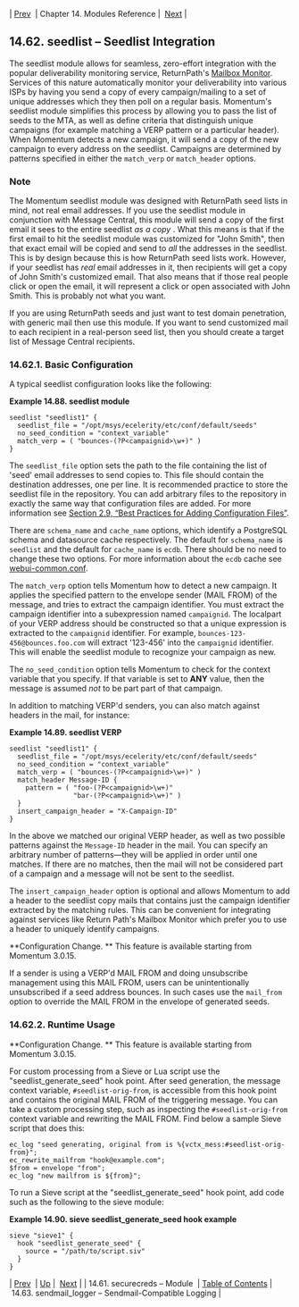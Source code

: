 | [Prev](modules.securecreds)  | Chapter 14. Modules Reference |  [Next](modules.sendmail_logger) |

## 14.62. seedlist – Seedlist Integration

<a class="indexterm" name="idp21151056"></a>

The seedlist module allows for seamless, zero-effort integration with the popular deliverability monitoring service, ReturnPath's [Mailbox Monitor](http://www.returnpath.net/commercialsender/monitoring/). Services of this nature automatically monitor your deliverability into various ISPs by having you send a copy of every campaign/mailing to a set of unique addresses which they then poll on a regular basis. Momentum's seedlist module simplifies this process by allowing you to pass the list of seeds to the MTA, as well as define criteria that distinguish unique campaigns (for example matching a VERP pattern or a particular header). When Momentum detects a new campaign, it will send a copy of the new campaign to every address on the seedlist. Campaigns are determined by patterns specified in either the `match_verp` or `match_header` options.

### Note

The Momentum seedlist module was designed with ReturnPath seed lists in mind, not real email addresses. If you use the seedlist module in conjunction with Message Central, this module will send a copy of the first email it sees to the entire seedlist *as a copy* . What this means is that if the first email to hit the seedlist module was customized for "John Smith", then that exact email will be copied and send to *all* the addresses in the seedlist. This is by design because this is how ReturnPath seed lists work. However, if your seedlist has *real* email addresses in it, then recipients will get a copy of John Smith's customized email. That also means that if those real people click or open the email, it will represent a click or open associated with John Smith. This is probably not what you want.

If you are using ReturnPath seeds and just want to test domain penetration, with generic mail then use this module. If you want to send customized mail to each recipient in a real-person seed list, then you should create a target list of Message Central recipients.

### 14.62.1. Basic Configuration

A typical seedlist configuration looks like the following:

<a name="example.seedlist.2"></a>

**Example 14.88. seedlist module**

```
seedlist "seedlist1" {
  seedlist_file = "/opt/msys/ecelerity/etc/conf/default/seeds"
  no_seed_condition = "context_variable"
  match_verp = ( "bounces-(?P<campaignid>\w+)" )
}
```

The `seedlist_file` option sets the path to the file containing the list of 'seed' email addresses to send copies to. This file should contain the destination addresses, one per line. It is recommended practice to store the seedlist file in the repository. You can add arbitrary files to the repository in exactly the same way that configuration files are added. For more information see [Section 2.9, “Best Practices for Adding Configuration Files”](conf.adding.configuration.files "2.9. Best Practices for Adding Configuration Files").

There are `schema_name` and `cache_name` options, which identify a PostgreSQL schema and datasource cache respectively. The default for `schema_name` is `seedlist` and the default for `cache_name` is `ecdb`. There should be no need to change these two options. For more information about the `ecdb` cache see [webui-common.conf](webui-common.conf "webui-common.conf").

The `match_verp` option tells Momentum how to detect a new campaign. It applies the specified pattern to the envelope sender (MAIL FROM) of the message, and tries to extract the campaign identifier. You must extract the campaign identifier into a subexpression named `campaignid`. The localpart of your VERP address should be constructed so that a unique expression is extracted to the `campaignid` identifier. For example, `bounces-123-456@bounces.foo.com` will extract '123-456' into the `campaignid` identifier. This will enable the seedlist module to recognize your campaign as new.

The `no_seed_condition` option tells Momentum to check for the context variable that you specify. If that variable is set to **ANY** value, then the message is assumed *not* to be part part of that campaign.

In addition to matching VERP'd senders, you can also match against headers in the mail, for instance:

<a name="example.seedlist.headers.3"></a>

**Example 14.89. seedlist VERP**

```
seedlist "seedlist1" {
  seedlist_file = "/opt/msys/ecelerity/etc/conf/default/seeds"
  no_seed_condition = "context_variable"
  match_verp = ( "bounces-(?P<campaignid>\w+)" )
  match_header Message-ID {
    pattern = ( "foo-(?P<campaignid>\w+)"
                "bar-(?P<campaignid>\w+)" )
  }
  insert_campaign_header = "X-Campaign-ID"
}
```

In the above we matched our original VERP header, as well as two possible patterns against the `Message-ID` header in the mail. You can specify an arbitrary number of patterns—they will be applied in order until one matches. If there are no matches, then the mail will not be considered part of a campaign and a message will not be sent to the seedlist.

The `insert_campaign_header` option is optional and allows Momentum to add a header to the seedlist copy mails that contains just the campaign identifier extracted by the matching rules. This can be convenient for integrating against services like Return Path's Mailbox Monitor which prefer you to use a header to uniquely identify campaigns.

**Configuration Change. ** This feature is available starting from Momentum 3.0.15.

If a sender is using a VERP'd MAIL FROM and doing unsubscribe management using this MAIL FROM, users can be unintentionally unsubscribed if a seed address bounces. In such cases use the `mail_from` option to override the MAIL FROM in the envelope of generated seeds.

### 14.62.2. Runtime Usage

**Configuration Change. ** This feature is available starting from Momentum 3.0.15.

For custom processing from a Sieve or Lua script use the "seedlist_generate_seed" hook point. After seed generation, the message context variable, `#seedlist-orig-from`, is accessible from this hook point and contains the original MAIL FROM of the triggering message. You can take a custom processing step, such as inspecting the `#seedlist-orig-from` context variable and rewriting the MAIL FROM. Find below a sample Sieve script that does this:

```
ec_log "seed generating, original from is %{vctx_mess:#seedlist-orig-from}";
ec_rewrite_mailfrom "hook@example.com";
$from = envelope "from";
ec_log "new mailfrom is ${from}";
```

To run a Sieve script at the "seedlist_generate_seed" hook point, add code such as the following to the sieve module:

<a name="example.seedlist.hook.3"></a>

**Example 14.90. sieve seedlist_generate_seed hook example**

```
sieve "sieve1" {
  hook "seedlist_generate_seed" {
    source = "/path/to/script.siv"
  }
}
```

| [Prev](modules.securecreds)  | [Up](modules) |  [Next](modules.sendmail_logger) |
| 14.61. securecreds – Module  | [Table of Contents](index) |  14.63. sendmail_logger – Sendmail-Compatible Logging |

